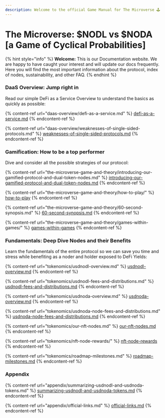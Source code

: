 ```yaml
---
description: Welcome to the official Game Manual for The Microverse 🕹
---
```


# The Microverse: $NODL vs $NODA \[a Game of Cyclical Probabilities]

{% hint style="info" %}
**Welcome:** This is our Documentation website. We are happy to have caught your interest and will update our docs frequently. Here you will find the most important information about the protocol, index of nodes, sustainability, and other FAQ.
{% endhint %}

### DaaS Overview: Jump right in

Read our simple DeFi as a Service Overview to understand the basics as quickly as possible:

{% content-ref url="daas-overview/defi-as-a-service.md" %}
[defi-as-a-service.md](daas-overview/defi-as-a-service.md)
{% endcontent-ref %}

{% content-ref url="daas-overview/weaknesses-of-single-sided-protocols.md" %}
[weaknesses-of-single-sided-protocols.md](daas-overview/weaknesses-of-single-sided-protocols.md)
{% endcontent-ref %}

### Gamification: How to be a top performer

Dive and consider all the possible strategies of our protocol:

{% content-ref url="the-microverse-game-and-theory/introducing-our-gamified-protocol-and-dual-token-nodes.md" %}
[introducing-our-gamified-protocol-and-dual-token-nodes.md](the-microverse-game-and-theory/introducing-our-gamified-protocol-and-dual-token-nodes.md)
{% endcontent-ref %}

{% content-ref url="the-microverse-game-and-theory/how-to-play/" %}
[how-to-play](the-microverse-game-and-theory/how-to-play/)
{% endcontent-ref %}

{% content-ref url="the-microverse-game-and-theory/60-second-synopsis.md" %}
[60-second-synopsis.md](the-microverse-game-and-theory/60-second-synopsis.md)
{% endcontent-ref %}

{% content-ref url="the-microverse-game-and-theory/games-within-games/" %}
[games-within-games](the-microverse-game-and-theory/games-within-games/)
{% endcontent-ref %}

### Fundamentals: Deep Dive Nodes and their Benefits

Learn the fundamentals of the entire protocol so we can save you time and stress while benefiting as a noder and holder exposed to DeFi Yields:

{% content-ref url="tokenomics/usdnodl-overview.md" %}
[usdnodl-overview.md](tokenomics/usdnodl-overview.md)
{% endcontent-ref %}

{% content-ref url="tokenomics/usdnodl-fees-and-distributions.md" %}
[usdnodl-fees-and-distributions.md](tokenomics/usdnodl-fees-and-distributions.md)
{% endcontent-ref %}

{% content-ref url="tokenomics/usdnoda-overview.md" %}
[usdnoda-overview.md](tokenomics/usdnoda-overview.md)
{% endcontent-ref %}

{% content-ref url="tokenomics/usdnoda-node-fees-and-distributions.md" %}
[usdnoda-node-fees-and-distributions.md](tokenomics/usdnoda-node-fees-and-distributions.md)
{% endcontent-ref %}

{% content-ref url="tokenomics/our-nft-nodes.md" %}
[our-nft-nodes.md](tokenomics/our-nft-nodes.md)
{% endcontent-ref %}

{% content-ref url="tokenomics/nft-node-rewards/" %}
[nft-node-rewards](tokenomics/nft-node-rewards/)
{% endcontent-ref %}

{% content-ref url="tokenomics/roadmap-milestones.md" %}
[roadmap-milestones.md](tokenomics/roadmap-milestones.md)
{% endcontent-ref %}

### Appendix

{% content-ref url="appendix/summarizing-usdnodl-and-usdnoda-tokens.md" %}
[summarizing-usdnodl-and-usdnoda-tokens.md](appendix/summarizing-usdnodl-and-usdnoda-tokens.md)
{% endcontent-ref %}

{% content-ref url="appendix/official-links.md" %}
[official-links.md](appendix/official-links.md)
{% endcontent-ref %}
